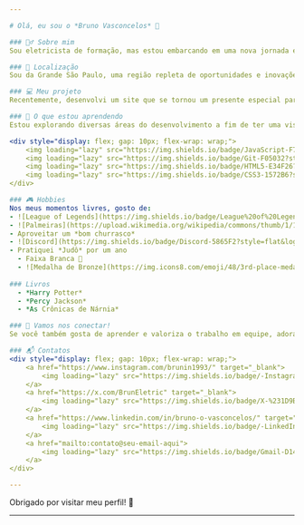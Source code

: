 ```yaml
---

# Olá, eu sou o *Bruno Vasconcelos* 👋

### 👷‍♂ Sobre mim
Sou eletricista de formação, mas estou embarcando em uma nova jornada em busca de uma carreira na área de desenvolvimento. O mundo da tecnologia me encanta, e estou animado para aprender e crescer nesse campo vasto e cheio de possibilidades.

### 📍 Localização
Sou da Grande São Paulo, uma região repleta de oportunidades e inovações!

### 💻 Meu projeto
Recentemente, desenvolvi um site que se tornou um presente especial para a minha esposa, celebrando 9 anos de casados. Com dedicação e prática, estou empenhado em aprimorar esse projeto, tornando-o ainda mais interativo e único!

### 🌱 O que estou aprendendo
Estou explorando diversas áreas do desenvolvimento a fim de ter uma visão abrangente e, assim, decidir onde posso me dedicar com mais paixão. Adoro aprender coisas novas e estou sempre em busca de expandir meus conhecimentos.

<div style="display: flex; gap: 10px; flex-wrap: wrap;">
    <img loading="lazy" src="https://img.shields.io/badge/JavaScript-F7DF1E?style=for-the-badge&logo=javascript&logoColor=black">
    <img loading="lazy" src="https://img.shields.io/badge/Git-F05032?style=for-the-badge&logo=git&logoColor=white">
    <img loading="lazy" src="https://img.shields.io/badge/HTML5-E34F26?style=for-the-badge&logo=html5&logoColor=white">
    <img loading="lazy" src="https://img.shields.io/badge/CSS3-1572B6?style=for-the-badge&logo=css3&logoColor=white">
</div>

### 🎮 Hobbies
Nos meus momentos livres, gosto de:
- ![League of Legends](https://img.shields.io/badge/League%20of%20Legends-000000?style=flat&logo=riot-games&logoColor=white) Jogar *League of Legends* 
- ![Palmeiras](https://upload.wikimedia.org/wikipedia/commons/thumb/1/10/Palmeiras_logo.svg/120px-Palmeiras_logo.svg.png) Assistir *futebol* (Torcedor do Palmeiras)
- Aproveitar um *bom churrasco*
- ![Discord](https://img.shields.io/badge/Discord-5865F2?style=flat&logo=discord&logoColor=white) Conversar e passar tempo com os amigos  
- Pratiquei *Judô* por um ano  
  - Faixa Branca 🥋  
  - ![Medalha de Bronze](https://img.icons8.com/emoji/48/3rd-place-medal-emoji.png) ![Medalha de Bronze](https://img.icons8.com/emoji/48/3rd-place-medal-emoji.png) Conquistei *duas medalhas de bronze*! 
 
### Livros
  - *Harry Potter*  
  - *Percy Jackson*  
  - *As Crônicas de Nárnia*  

### 🤝 Vamos nos conectar!
Se você também gosta de aprender e valoriza o trabalho em equipe, adoraria trocar ideias e experiências. *Me manda um alô!*

### 📬 Contatos
<div style="display: flex; gap: 10px; flex-wrap: wrap;">
    <a href="https://www.instagram.com/brunin1993/" target="_blank">
        <img loading="lazy" src="https://img.shields.io/badge/-Instagram-%23E4405F?style=for-the-badge&logo=instagram&logoColor=white">
    </a>
    <a href="https://x.com/BrunEletric" target="_blank">
        <img loading="lazy" src="https://img.shields.io/badge/X-%231D9BF0?style=for-the-badge&logo=twitter&logoColor=white">
    </a>
    <a href="https://www.linkedin.com/in/bruno-o-vasconcelos/" target="_blank">
        <img loading="lazy" src="https://img.shields.io/badge/-LinkedIn-%230077B5?style=for-the-badge&logo=linkedin&logoColor=white">
    </a>
    <a href="mailto:contato@seu-email-aqui">
        <img loading="lazy" src="https://img.shields.io/badge/Gmail-D14836?style=for-the-badge&logo=gmail&logoColor=white">
    </a>
</div>

---
```


Obrigado por visitar meu perfil! 🚀


---
